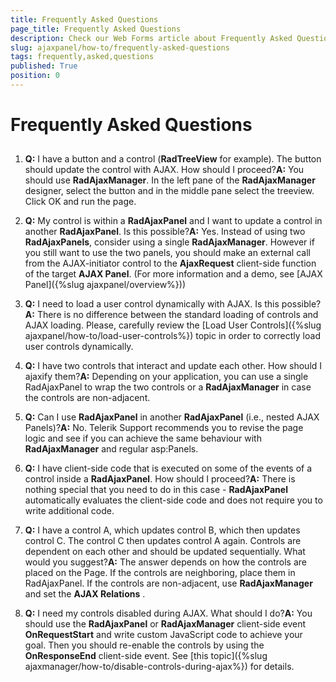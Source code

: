 ```yaml
---
title: Frequently Asked Questions
page_title: Frequently Asked Questions
description: Check our Web Forms article about Frequently Asked Questions.
slug: ajaxpanel/how-to/frequently-asked-questions
tags: frequently,asked,questions
published: True
position: 0
---
```


# Frequently Asked Questions



## 

1. **Q:** I have a button and a control (**RadTreeView** for example). The button should update the control with AJAX. How should I proceed?**A:** You should use **RadAjaxManager**. In the left pane of the **RadAjaxManager** designer, select the button and in the middle pane select the treeview. Click OK and run the page.

1. **Q:** My control is within a **RadAjaxPanel** and I want to update a control in another **RadAjaxPanel**. Is this possible?**A:** Yes. Instead of using two **RadAjaxPanels**, consider using a single **RadAjaxManager**. However if you still want to use the two panels, you should make an external call from the AJAX-initiator control to the **AjaxRequest** client-side function of the target **AJAX Panel**. (For more information and a demo, see [AJAX Panel]({%slug ajaxpanel/overview%}))

1. **Q:** I need to load a user control dynamically with AJAX. Is this possible?**A:** There is no difference between the standard loading of controls and AJAX loading. Please, carefully review the [Load User Controls]({%slug ajaxpanel/how-to/load-user-controls%}) topic in order to correctly load user controls dynamically.

1. **Q:** I have two controls that interact and update each other. How should I ajaxify them?**A:** Depending on your application, you can use a single RadAjaxPanel to wrap the two controls or a **RadAjaxManager** in case the controls are non-adjacent.

1. **Q:** Can I use **RadAjaxPanel** in another **RadAjaxPanel** (i.e., nested AJAX Panels)?**A:** No. Telerik Support recommends you to revise the page logic and see if you can achieve the same behaviour with **RadAjaxManager** and regular asp:Panels.

1. **Q:** I have client-side code that is executed on some of the events of a control inside a **RadAjaxPanel**. How should I proceed?**A:** There is nothing special that you need to do in this case - **RadAjaxPanel** automatically evaluates the client-side code and does not require you to write additional code.

1. **Q:** I have a control A, which updates control B, which then updates control C. The control C then updates control A again. Controls are dependent on each other and should be updated sequentially. What would you suggest?**A:** The answer depends on how the controls are placed on the Page. If the controls are neighboring, place them in RadAjaxPanel. If the controls are non-adjacent, use **RadAjaxManager** and set the **AJAX Relations** .

1. **Q:** I need my controls disabled during AJAX. What should I do?**A:** You should use the **RadAjaxPanel** or **RadAjaxManager** client-side event **OnRequestStart** and write custom JavaScript code to achieve your goal. Then you should re-enable the controls by using the **OnResponseEnd** client-side event. See [this topic]({%slug ajaxmanager/how-to/disable-controls-during-ajax%}) for details.
